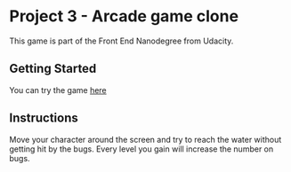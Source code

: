 
# Project 3 - Arcade game clone

This game is part of the Front End Nanodegree from Udacity.

## Getting Started
You can try the game [here](http://leboer.github.io/Project-3/)

## Instructions
Move your character around the screen and try to reach the water without getting hit by the bugs. Every level you gain will increase the number on bugs.
